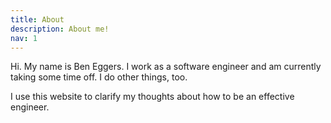 ```yaml
---
title: About
description: About me!
nav: 1
---
```


Hi. My name is Ben Eggers. I work as a software engineer and am currently taking some time off. I do other things, too.

I use this website to clarify my thoughts about how to be an effective engineer.

